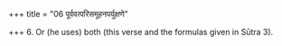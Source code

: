 +++
title = "06 पूर्ववत्परिसमूहनपर्युक्षणे"

+++
6. Or (he uses) both (this verse and the formulas given in Sūtra 3).
